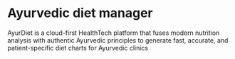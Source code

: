 # Ayurvedic diet manager
AyurDiet is a cloud-first HealthTech platform that fuses modern nutrition analysis with authentic Ayurvedic principles to generate fast, accurate, and patient-specific diet charts for Ayurvedic clinics
